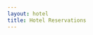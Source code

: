 ```yaml
---
layout: hotel
title: Hotel Reservations
---
```


<body class="landing is-preload">

<section>
  <div class="jumbotron">
  <!--  {% assign promise = site.data.promise %} -->
    <!-- {{ promise | inspect}}-->
  <!--  <h2>{{ promise['subject'] }}</h2>
    <small class="text-muted">{{ promise['date'] }}</small>
    <p class="lead">{{ promise['content'] | markdownify }}</p> -->
  </div>
</section>